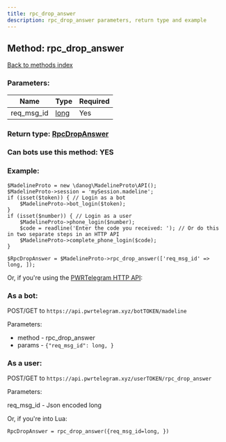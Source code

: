 ```yaml
---
title: rpc_drop_answer
description: rpc_drop_answer parameters, return type and example
---
```

## Method: rpc\_drop\_answer  
[Back to methods index](index.md)


### Parameters:

| Name     |    Type       | Required |
|----------|---------------|----------|
|req\_msg\_id|[long](../types/long.md) | Yes|


### Return type: [RpcDropAnswer](../types/RpcDropAnswer.md)

### Can bots use this method: **YES**


### Example:


```
$MadelineProto = new \danog\MadelineProto\API();
$MadelineProto->session = 'mySession.madeline';
if (isset($token)) { // Login as a bot
    $MadelineProto->bot_login($token);
}
if (isset($number)) { // Login as a user
    $MadelineProto->phone_login($number);
    $code = readline('Enter the code you received: '); // Or do this in two separate steps in an HTTP API
    $MadelineProto->complete_phone_login($code);
}

$RpcDropAnswer = $MadelineProto->rpc_drop_answer(['req_msg_id' => long, ]);
```

Or, if you're using the [PWRTelegram HTTP API](https://pwrtelegram.xyz):

### As a bot:

POST/GET to `https://api.pwrtelegram.xyz/botTOKEN/madeline`

Parameters:

* method - rpc_drop_answer
* params - `{"req_msg_id": long, }`



### As a user:

POST/GET to `https://api.pwrtelegram.xyz/userTOKEN/rpc_drop_answer`

Parameters:

req_msg_id - Json encoded long




Or, if you're into Lua:

```
RpcDropAnswer = rpc_drop_answer({req_msg_id=long, })
```

